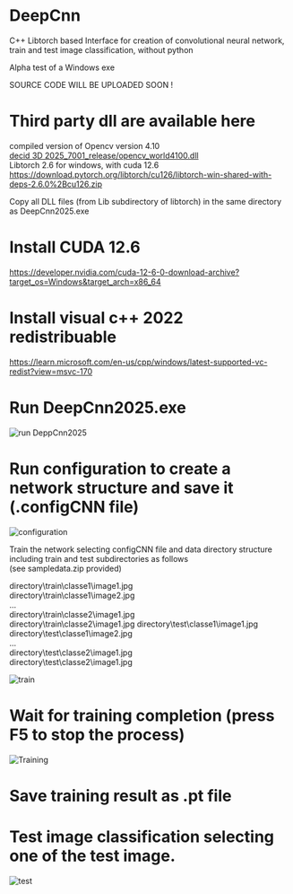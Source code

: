 # DeepCnn
C++ Libtorch  based Interface for creation of convolutional neural network, train and test image classification, without python

Alpha test of a Windows exe  

SOURCE CODE WILL BE UPLOADED SOON !

# Third party dll are available here  
compiled version of Opencv version 4.10  
[decid 3D 2025_7001_release/opencv_world4100.dll](https://github.com/Karleener/Decid3D/blob/4c91c6335469a6f224ab6f51e2e41a1fe3e66ba3/decid%203D%202025_7001_release/opencv_world4100.dll)  
Libtorch 2.6 for windows, with cuda 12.6  
https://download.pytorch.org/libtorch/cu126/libtorch-win-shared-with-deps-2.6.0%2Bcu126.zip

Copy all DLL files (from Lib subdirectory of libtorch) in the same directory as DeepCnn2025.exe  

# Install CUDA 12.6
https://developer.nvidia.com/cuda-12-6-0-download-archive?target_os=Windows&target_arch=x86_64

# Install visual c++ 2022 redistribuable  
https://learn.microsoft.com/en-us/cpp/windows/latest-supported-vc-redist?view=msvc-170

# Run DeepCnn2025.exe 
![run DeppCnn2025](images/first.png)

# Run configuration to create a network structure and save it (.configCNN file)  

![configuration](images/confcnn.png)


Train the network selecting configCNN file and data directory structure including train and test subdirectories as follows  
(see sampledata.zip provided)  

 directory\train\classe1\image1.jpg  
 directory\train\classe1\image2.jpg  
 ...  
 directory\train\classe2\image1.jpg  
 directory\train\classe2\image1.jpg 
 directory\test\classe1\image1.jpg  
 directory\test\classe1\image2.jpg  
 ...  
 directory\test\classe2\image1.jpg  
 directory\test\classe2\image1.jpg  

 ![train](images/train.png)

# Wait for training completion (press F5 to stop the process)

 ![Training](images/courbes.png)

# Save training result as .pt file

# Test image classification selecting one of the test image.
 ![test](images/train.png)

